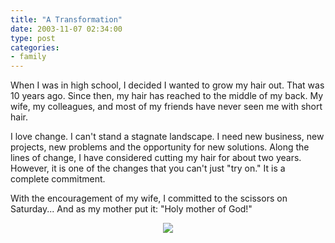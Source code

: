 ```yaml
---
title: "A Transformation"
date: 2003-11-07 02:34:00
type: post
categories:
- family
---
```


When I was in high school, I decided I wanted to grow my hair out.  That was 10 years ago.  Since then, my hair has reached to the middle of my back.   My wife, my colleagues, and most of my friends have never seen me with short hair.  <p>I love change.  I can't stand a stagnate landscape.  I need new business, new projects, new problems and the opportunity for new solutions.  Along the lines of change, I have considered cutting my hair for about two years.  However, it is one of the changes that you can't just "try on."  It is a complete commitment.</p>  <p>With the encouragement of my wife, I committed to the scissors on Saturday...  And as my mother put it: "Holy mother of God!"</p>  <center> <img src="https://www.omniti.com/~jesus/misc/transformation.jpg"> </center> <br>
